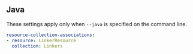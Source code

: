 ## Java

These settings apply only when `--java` is specified on the command line.

```yaml $(java)
resource-collection-associations:
- resource: LinkerResource
  collection: Linkers
```
